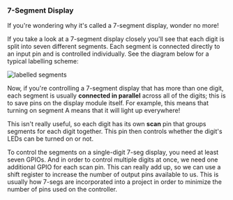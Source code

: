 ### 7-Segment Display

If you're wondering why it's called a 7-segment display, wonder no more!

If you take a look at a 7-segment display closely you'll see that each digit is split into seven different segments. Each segment is connected directly to an input pin and is controlled individually. See the diagram below for a typical labelling scheme:

![labelled segments](https://raw.githubusercontent.com/OnionIoT/Onion-Docs/master/Omega2/Kit-Guides/img/seven-segment-display-segments.png)

Now, if you're controlling a 7-segment display that has more than one digit, each segment is usually **connected in parallel** across all of the digits; this is to save pins on the display module itself. For example, this means that turning on segment A means that it will light up everywhere! 

This isn't really useful, so each digit has its own **scan** pin that groups segments for each digit together. This pin then controls whether the digit's LEDs can be turned on or not.

To control the segments on a single-digit 7-seg display, you need at least seven GPIOs. And in order to control multiple digits at once, we need one additional GPIO for each scan pin. This can really add up, so we can use a shift register to increase the number of output pins available to us. This is usually how 7-segs are incorporated into a project in order to minimize the number of pins used on the controller.